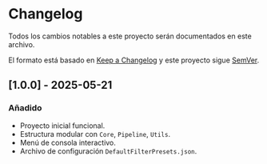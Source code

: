 # Changelog

Todos los cambios notables a este proyecto serán documentados en este archivo.

El formato está basado en [Keep a Changelog](https://keepachangelog.com/es-ES/1.0.0/)
y este proyecto sigue [SemVer](https://semver.org/lang/es/).

## [1.0.0] - 2025-05-21
### Añadido
- Proyecto inicial funcional.
- Estructura modular con `Core`, `Pipeline`, `Utils`.
- Menú de consola interactivo.
- Archivo de configuración `DefaultFilterPresets.json`.
